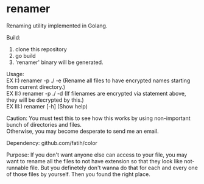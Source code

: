 # renamer
Renaming utility implemented in Golang.


Build:
1. clone this repository  
2. go build  
3. 'renamer' binary will be generated.  

Usage:  
EX I:) renamer -p ./ -e (Rename all files to have encrypted names starting from current directory.)  
EX II:) renamer -p ./ -d (If filenames are encrypted via statement above, they will be decrypted by this.)  
EX III:) renamer [-h] (Show help)  

Caution:
You must test this to see how this works by using non-important bunch of directories and files.  
Otherwise, you may become desperate to send me an email.  

Dependency:
github.com/fatih/color  


Purpose:
If you don't want anyone else can access to your file, you may want to rename all the files to not have extension so that they look like not-runnable file. But you definetely don't wanna do that for each and every one of those files by yourself. Then you found the right place.
